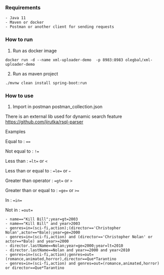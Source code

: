 ### Requirements

    - Java 11
    - Maven or docker
    - Postman or another client for sending requests

### How to run

1) Run as docker image

```
docker run -d --name xml-uploader-demo  -p 8983:8983 olegbal/xml-uploader-demo
```

2) Run as maven project

```
./mvnw clean install spring-boot:run
```

### How to use

1) Import in postman postman_collection.json

There is an external lib used for dynamic search feature
https://github.com/jirutka/rsql-parser

Examples

Equal to : ```==```

Not equal to : ```!=```

Less than : ```=lt=``` or ```<```

Less than or equal to : ```=le=``` or ```⇐```

Greater than operator : ```=gt=``` or ```>```

Greater than or equal to : ```=ge=``` or ```>=```

In : ```=in=```

Not in : ```=out=```

```
- name=="Kill Bill";year=gt=2003
- name=="Kill Bill" and year>2003
- genres=in=(sci-fi,action);(director=='Christopher Nolan',actor==*Bale);year=ge=2000
- genres=in=(sci-fi,action) and (director=='Christopher Nolan' or actor==*Bale) and year>=2000
- director.lastName==Nolan;year=ge=2000;year=lt=2010
- director.lastName==Nolan and year>=2000 and year<2010
- genres=in=(sci-fi,action);genres=out=(romance,animated,horror),director==Que*Tarantino
- genres=in=(sci-fi,action) and genres=out=(romance,animated,horror) or director==Que*Tarantino
```